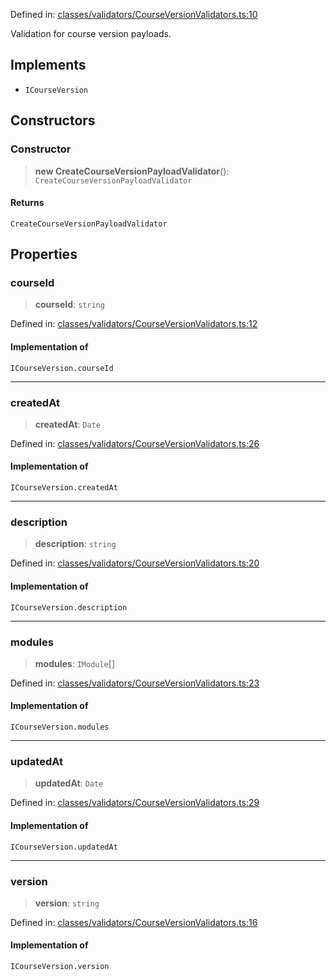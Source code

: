 Defined in: [classes/validators/CourseVersionValidators.ts:10](https://github.com/continuousactivelearning/cal/blob/82a7f7bd547282a4f223f46ab6c2efe92f30e4ce/backend/src/modules/courses/classes/validators/CourseVersionValidators.ts#L10)

Validation for course version payloads.

## Implements

- `ICourseVersion`

## Constructors

### Constructor

> **new CreateCourseVersionPayloadValidator**(): `CreateCourseVersionPayloadValidator`

#### Returns

`CreateCourseVersionPayloadValidator`

## Properties

### courseId

> **courseId**: `string`

Defined in: [classes/validators/CourseVersionValidators.ts:12](https://github.com/continuousactivelearning/cal/blob/82a7f7bd547282a4f223f46ab6c2efe92f30e4ce/backend/src/modules/courses/classes/validators/CourseVersionValidators.ts#L12)

#### Implementation of

`ICourseVersion.courseId`

***

### createdAt

> **createdAt**: `Date`

Defined in: [classes/validators/CourseVersionValidators.ts:26](https://github.com/continuousactivelearning/cal/blob/82a7f7bd547282a4f223f46ab6c2efe92f30e4ce/backend/src/modules/courses/classes/validators/CourseVersionValidators.ts#L26)

#### Implementation of

`ICourseVersion.createdAt`

***

### description

> **description**: `string`

Defined in: [classes/validators/CourseVersionValidators.ts:20](https://github.com/continuousactivelearning/cal/blob/82a7f7bd547282a4f223f46ab6c2efe92f30e4ce/backend/src/modules/courses/classes/validators/CourseVersionValidators.ts#L20)

#### Implementation of

`ICourseVersion.description`

***

### modules

> **modules**: `IModule`[]

Defined in: [classes/validators/CourseVersionValidators.ts:23](https://github.com/continuousactivelearning/cal/blob/82a7f7bd547282a4f223f46ab6c2efe92f30e4ce/backend/src/modules/courses/classes/validators/CourseVersionValidators.ts#L23)

#### Implementation of

`ICourseVersion.modules`

***

### updatedAt

> **updatedAt**: `Date`

Defined in: [classes/validators/CourseVersionValidators.ts:29](https://github.com/continuousactivelearning/cal/blob/82a7f7bd547282a4f223f46ab6c2efe92f30e4ce/backend/src/modules/courses/classes/validators/CourseVersionValidators.ts#L29)

#### Implementation of

`ICourseVersion.updatedAt`

***

### version

> **version**: `string`

Defined in: [classes/validators/CourseVersionValidators.ts:16](https://github.com/continuousactivelearning/cal/blob/82a7f7bd547282a4f223f46ab6c2efe92f30e4ce/backend/src/modules/courses/classes/validators/CourseVersionValidators.ts#L16)

#### Implementation of

`ICourseVersion.version`
